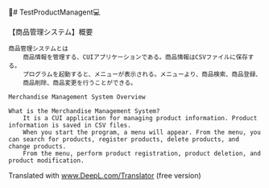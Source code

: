 🐣# TestProductManagent💻

【商品管理システム】概要		
		
	商品管理システムとは	
		商品情報を管理する、CUIアプリケーションである。商品情報はCSVファイルに保存する。
		プログラムを起動すると、メニューが表示される。メニューより、商品検索、商品登録、
		商品削除、商品変更を行うことができる。
    
    Merchandise Management System Overview		
		
	What is the Merchandise Management System?	
		It is a CUI application for managing product information. Product information is saved in CSV files.
		When you start the program, a menu will appear. From the menu, you can search for products, register products, delete products, and change products.
		From the menu, perform product registration, product deletion, and product modification.

Translated with www.DeepL.com/Translator (free version)
